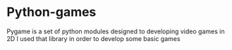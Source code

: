 # Python-games
Pygame is a set of python modules designed to developing video games in 2D
I used that library in order to develop some basic games
